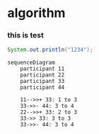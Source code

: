 # algorithm


### this is test

```java
System.out.println("1234");
```

```mermaid
sequenceDiagram
    participant 11
    participant 22
    participant 33
    participant 44

    11-->>+ 33: 1 to 3
    33->>- 44: 3 to 4
    22-->>+ 33: 2 to 3
    33->> 33: 3 to 3
    33->>- 44: 3 to 4
```
